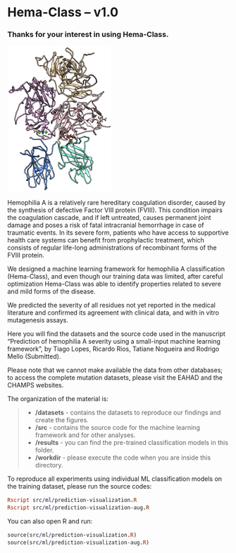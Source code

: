 # Hema-Class – v1.0

### Thanks for your interest in using Hema-Class.

![](images/protein.png)

Hemophilia A is a relatively rare hereditary coagulation disorder, caused by the synthesis of defective Factor VIII protein (FVIII). This condition impairs the coagulation cascade, and if left untreated, causes permanent joint damage and poses a risk of fatal intracranial hemorrhage in case of traumatic events. In its severe form, patients who have access to supportive health care systems can benefit from prophylactic treatment, which consists of regular life-long administrations of recombinant forms of the FVIII protein.

We designed a machine learning framework for hemophilia A classification (Hema-Class), and even though our training data was limited, after careful optimization Hema-Class was able to identify properties related to severe and mild forms of the disease. 

We predicted the severity of all residues not yet reported in the medical literature and confirmed its agreement with clinical data, and with in vitro mutagenesis assays.

Here you will find the datasets and the source code used in the manuscript “Prediction of hemophilia A severity using a small-input machine learning framework”, by Tiago Lopes, Ricardo Rios, Tatiane Nogueira and Rodrigo Mello (Submitted).

Please note that we cannot make available the data from other databases; to access the complete mutation datasets, please visit the EAHAD and the CHAMPS websites.

The organization of the material is:

> - **/datasets** - contains the datasets to reproduce our findings and create the figures.
> - **/src** - contains the source code for the machine learning framework and for other analyses.
> - **/results** - you can find the pre-trained classification models in this folder.
> - **/workdir** - please execute the code when you are inside this directory.

To reproduce all experiments using individual ML classification models on the training dataset, please run the source codes:

```Prolog
Rscript src/ml/prediction-visualization.R 
Rscript src/ml/prediction-visualization-aug.R
```

You can also open R and run:

```Prolog
source(src/ml/prediction-visualization.R)
source(src/ml/prediction-visualization-aug.R)
```
